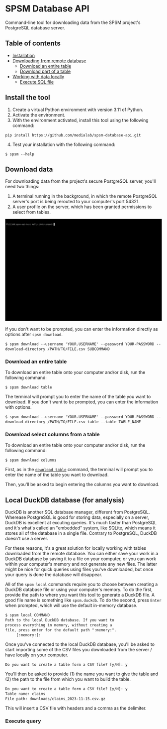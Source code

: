 # SPSM Database API

Command-line tool for downloading data from the SPSM project's PostgreSQL database server.

## Table of contents

- [Installation](#install-the-tool)
- [Downloading from remote database](#remote-postgresql-database-for-export)
  - [Download an entire table](#download-an-entire-table)
  - [Download part of a table](#download-select-columns-from-a-table)
- [Working with data locally](#local-duckdb-database-for-analysis)
  - [Execute SQL file](#execute-query)

## Install the tool

1. Create a virtual Python environment with version 3.11 of Python.
2. Activate the environment.
3. With the environment activated, install this tool using the following command:

```shell
pip install https://github.com/medialab/spsm-database-api.git
```

4. Test your installation with the following command:

```console
$ spsm --help
```

## Download data

For downloading data from the project's secure PostgreSQL server, you'll need two things:

1. A terminal running in the background, in which the remote PostgreSQL server's port is being rerouted to your computer's port 54321.
2. A user profile on the server, which has been granted permissions to select from tables.

![download command](doc/img/download.gif)

If you don't want to be prompted, you can enter the information directly as options after `spsm download`.

```
$ spsm download --username 'YOUR.USERNAME' --password YOUR-PASSWORD --download-directory /PATH/TO/FILE.csv SUBCOMMAND
```

### Download an entire table

To download an entire table onto your computer and/or disk, run the following command:

```console
$ spsm download table
```

The terminal will prompt you to enter the name of the table you want to download. If you don't want to be prompted, you can enter the information with options.

```console
$ spsm download --username 'YOUR.USERNAME' --password YOUR-PASSWORD --download-directory /PATH/TO/FILE.csv table --table TABLE_NAME
```

### Download select columns from a table

To download an entire table onto your computer and/or disk, run the following command:

```console
$ spsm download columns
```

First, as in the [`download table`](#download-an-entire-table) command, the terminal will prompt you to enter the name of the table you want to download.

Then, you'll be asked to begin entering the columns you want to download.

## Local DuckDB database (for analysis)

DuckDB is another SQL database manager, different from PostgreSQL. Wherease PostgreSQL is good for storing data, especially on a server, DuckDB is excellent at excuting queries. It's much faster than PostgreSQL and it's what's called an "embedded" system, like SQLite, which means it stores all of the database in a single file. Contrary to PostgreSQL, DuckDB doesn't use a server.

For these reasons, it's a great solution for locally working with tables downloaded from the remote database. You can either save your work in a DuckDB database by saving it to a file on your computer, or you can work within your computer's memory and not generate any new files. The latter might be nice for quick queries using files you've downloaded, but once your query is done the database will disappear.

All of the `spsm local` commands require you to choose between creating a DuckDB database file or using your computer's memory. To do the first, provide the path to where you want this tool to generate a DuckDB file. A good file name is something like `spsm.duckdb`. To do the second, press `Enter` when prompted, which will use the default in-memory database.

```console
$ spsm local COMMAND
Path to the local DuckDB database. If you want to
process everything in memory, without creating a
file, press enter for the default path ":memory:".
     [:memory:]:
```

Once you've connected to the local DuckDB database, you'll be asked to start importing some of the CSV files you downloaded from the server / have locally on your computer.

```console
Do you want to create a table form a CSV file? [y/N]: y
```

You'll then be asked to provide (1) the name you want to give the table and (2) the path to the file from which you want to build the table.

```console
Do you want to create a table form a CSV file? [y/N]: y
Table name: claims
File path: downloads/claims_2023-11-15.csv.gz
```

This will insert a CSV file with headers and a comma as the delimiter.

### Execute query
